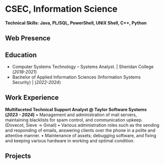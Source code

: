 # CSEC, Information Science

#### Technical Skills: Java, PL/SQL, PowerShell, UNIX Shell, C++, Python

## Web Presence

## Education
- Computer Systems Technology – Systems Analyst. | Sheridan College (_2018-2021_)
- Bachelor of Applied Information Sciences (Information Systems Security) | (_2022-2024_)

## Work Experience
**Multifaceted Technical Support Analyst @ Taylor Software Systems (_2023 - 2024_)**
•	Management and administration of mail servers, maintaining blacklists for spam control, and communication upkeep. (Dovecot, Sieve -> Gmail)
•	Various administration roles such as the sending and responding of emails, answering clients over the phone in a polite and attentive manner. 
•	Maintenance of assets; debugging software, and fixing and keeping various hardware in working and optimal condition.


## Projects
